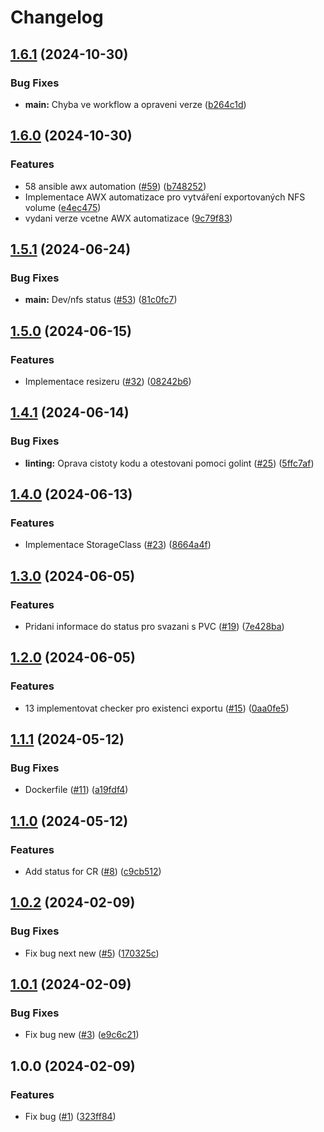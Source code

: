 # Changelog

## [1.6.1](https://github.com/Cloud-for-You/storage-operator/compare/v1.6.0...v1.6.1) (2024-10-30)


### Bug Fixes

* **main:** Chyba ve workflow a opraveni verze ([b264c1d](https://github.com/Cloud-for-You/storage-operator/commit/b264c1df19b7ad9fc0a01437abe41e8157b195b3))

## [1.6.0](https://github.com/Cloud-for-You/storage-operator/compare/v1.5.1...v1.6.0) (2024-10-30)


### Features

* 58 ansible awx automation ([#59](https://github.com/Cloud-for-You/storage-operator/issues/59)) ([b748252](https://github.com/Cloud-for-You/storage-operator/commit/b7482524628ed16d19fa3e5553aa58721d7fd098))
* Implementace AWX automatizace pro vytváření exportovaných NFS volume ([e4ec475](https://github.com/Cloud-for-You/storage-operator/commit/e4ec475f6db0e98f99d4b4d2619a58aa8e89187e))
* vydani verze vcetne AWX automatizace ([9c79f83](https://github.com/Cloud-for-You/storage-operator/commit/9c79f839c66bd7ec11ac73c310b2f0a70a62b1d6))

## [1.5.1](https://github.com/Cloud-for-You/storage-operator/compare/v1.5.0...v1.5.1) (2024-06-24)


### Bug Fixes

* **main:** Dev/nfs status ([#53](https://github.com/Cloud-for-You/storage-operator/issues/53)) ([81c0fc7](https://github.com/Cloud-for-You/storage-operator/commit/81c0fc7943733d39b33278cb8cef3bcd204731d8))

## [1.5.0](https://github.com/Cloud-for-You/storage-operator/compare/v1.4.1...v1.5.0) (2024-06-15)


### Features

* Implementace resizeru ([#32](https://github.com/Cloud-for-You/storage-operator/issues/32)) ([08242b6](https://github.com/Cloud-for-You/storage-operator/commit/08242b67aaaddf29c085a893cf64be2022c10739))

## [1.4.1](https://github.com/Cloud-for-You/storage-operator/compare/v1.4.0...v1.4.1) (2024-06-14)


### Bug Fixes

* **linting:** Oprava cistoty kodu a otestovani pomoci golint ([#25](https://github.com/Cloud-for-You/storage-operator/issues/25)) ([5ffc7af](https://github.com/Cloud-for-You/storage-operator/commit/5ffc7af9bfcf7973ab64e1474acba1b0c74107db))

## [1.4.0](https://github.com/Cloud-for-You/storage-operator/compare/v1.3.0...v1.4.0) (2024-06-13)


### Features

* Implementace StorageClass ([#23](https://github.com/Cloud-for-You/storage-operator/issues/23)) ([8664a4f](https://github.com/Cloud-for-You/storage-operator/commit/8664a4fb24feeaf3467f8dbd4b8a98cbd7823a7e))

## [1.3.0](https://github.com/Cloud-for-You/storage-operator/compare/v1.2.0...v1.3.0) (2024-06-05)


### Features

* Pridani informace do status pro svazani s PVC ([#19](https://github.com/Cloud-for-You/storage-operator/issues/19)) ([7e428ba](https://github.com/Cloud-for-You/storage-operator/commit/7e428baa33d47813fc124ef6923cdcbed39760a4))

## [1.2.0](https://github.com/Cloud-for-You/storage-operator/compare/v1.1.1...v1.2.0) (2024-06-05)


### Features

* 13 implementovat checker pro existenci exportu ([#15](https://github.com/Cloud-for-You/storage-operator/issues/15)) ([0aa0fe5](https://github.com/Cloud-for-You/storage-operator/commit/0aa0fe58eabed2ae4027ddb5bc47477398c3c585))

## [1.1.1](https://github.com/Cloud-for-You/storage-operator/compare/v1.1.0...v1.1.1) (2024-05-12)


### Bug Fixes

* Dockerfile ([#11](https://github.com/Cloud-for-You/storage-operator/issues/11)) ([a19fdf4](https://github.com/Cloud-for-You/storage-operator/commit/a19fdf4ed442dfe8d2759bc0359795a6284c293d))

## [1.1.0](https://github.com/Cloud-for-You/storage-operator/compare/v1.0.2...v1.1.0) (2024-05-12)


### Features

* Add status for CR ([#8](https://github.com/Cloud-for-You/storage-operator/issues/8)) ([c9cb512](https://github.com/Cloud-for-You/storage-operator/commit/c9cb5121d3a6419cc51326b55a230e57c07ac24f))

## [1.0.2](https://github.com/Cloud-for-You/storage-operator/compare/v1.0.1...v1.0.2) (2024-02-09)


### Bug Fixes

* Fix bug next new ([#5](https://github.com/Cloud-for-You/storage-operator/issues/5)) ([170325c](https://github.com/Cloud-for-You/storage-operator/commit/170325c27e9069ed955069c73df5695b47557797))

## [1.0.1](https://github.com/Cloud-for-You/storage-operator/compare/v1.0.0...v1.0.1) (2024-02-09)


### Bug Fixes

* Fix bug new ([#3](https://github.com/Cloud-for-You/storage-operator/issues/3)) ([e9c6c21](https://github.com/Cloud-for-You/storage-operator/commit/e9c6c21a174d020f613c0166c9de7c27f9b69137))

## 1.0.0 (2024-02-09)


### Features

* Fix bug ([#1](https://github.com/Cloud-for-You/storage-operator/issues/1)) ([323ff84](https://github.com/Cloud-for-You/storage-operator/commit/323ff848db75a33d6f89b2379c985172b04eadf9))
